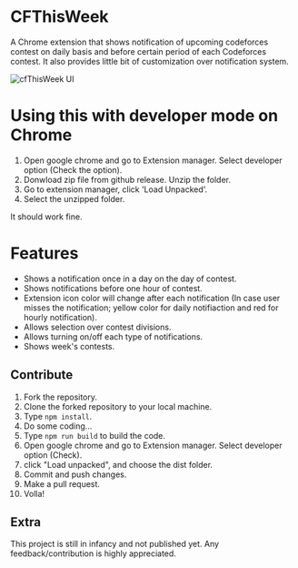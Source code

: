 # CFThisWeek
A Chrome extension that shows notification of upcoming codeforces contest on daily basis and before certain period of each Codeforces contest. It also provides little bit of customization over notification system.

![cfThisWeek UI](https://i.imgur.com/qA8eixw.png)

# Using this with developer mode on Chrome
1. Open google chrome and go to Extension manager. Select developer option (Check the option).
2. Donwload zip file from github release. Unzip the folder.
3. Go to extension manager, click 'Load Unpacked'.
4. Select the unzipped folder.

It should work fine.

# Features
* Shows a notification once in a day on the day of contest.
* Shows notifications before one hour of contest.
* Extension icon color will change after each notification (In case user misses the notification; yellow color for daily notifiaction and red for hourly notification).
* Allows selection over contest divisions.
* Allows turning on/off each type of notifications.
* Shows week's contests.


## Contribute
1. Fork the repository.
2. Clone the forked repository to your local machine.
3. Type `npm install`.
4. Do some coding...
5. Type `npm run build` to build the code.
6. Open google chrome and go to Extension manager. Select developer option (Check).
7. click "Load unpacked", and choose the dist folder.
8. Commit and push changes.
9. Make a pull request.
10. Volla!

## Extra
This project is still in infancy and not published yet. Any feedback/contribution is highly appreciated.
